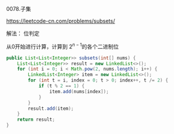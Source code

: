 0078.子集

https://leetcode-cn.com/problems/subsets/

解法： 位判定



从$0$开始进行计算，计算到 $2^{n-1}$的各个二进制位



```java
public List<List<Integer>> subsets(int[] nums) {
    List<List<Integer>> result = new LinkedList<>();
    for (int i = 0; i < Math.pow(2, nums.length); i++) {
        LinkedList<Integer> item = new LinkedList<>();
        for (int t = i, index = 0; t > 0; index++, t /= 2) {
            if (t % 2 == 1) {
                item.add(nums[index]);
            }
        }
        result.add(item);
    }
    return result;
}
```

